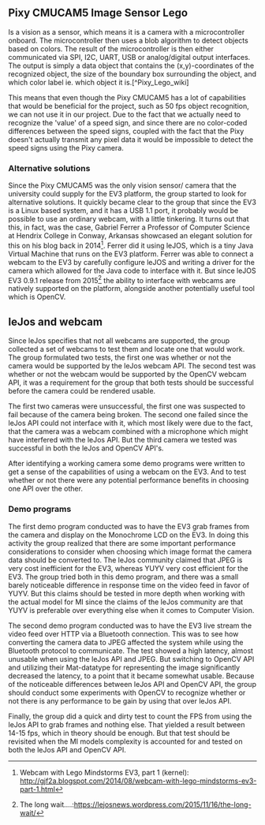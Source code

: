 ## Pixy CMUCAM5 Image Sensor Lego
Is a vision as a sensor, which means it is a camera with a microcontroller onboard. The microcontroller then uses a blob algorithm to detect objects based on colors. The result of the microcontroller is then either communicated via SPI, I2C, UART, USB or analog/digital output interfaces. The output is simply a data object that contains the (x,y)-coordinates of the recognized object, the size of the boundary box surrounding the object, and which color label ie. which object it is.[^Pixy_Lego_wiki]

This means that even though the Pixy CMUCAM5 has a lot of capabilities that would be beneficial for the project, such as 50 fps object recognition, we can not use it in our project. Due to the fact that we actually need to recognize the 'value' of a speed sign, and since there are no color-coded differences between the speed signs, coupled with the fact that the Pixy doesn't actually transmit any pixel data it would be impossible to detect the speed signs using the Pixy camera. 

### Alternative solutions
Since the Pixy CMUCAM5 was the only vision sensor/ camera that the university could supply for the EV3 platform, the group started to look for alternative solutions. It quickly became clear to the group that since the EV3 is a Linux based system, and it has a USB 1.1 port, it probably would be possible to use an ordinary webcam, with a little tinkering. It turns out that this, in fact, was the case, Gabriel Ferrer a Professor of Computer Science at Hendrix College in Conway, Arkansas showcased an elegant solution for this on his blog back in 2014[^Webcam_with_Lego_Mindstorms_EV3]. Ferrer did it using leJOS, which is a tiny Java Virtual Machine that runs on the EV3 platform. Ferrer was able to connect a webcam to the EV3 by carefully configure leJOS and writing a driver for the camera which allowed for the Java code to interface with it. But since leJOS EV3 0.9.1 release from 2015[^lejos_091_release] the ability to interface with webcams are natively supported on the platform, alongside another potentially useful tool which is OpenCV.

## leJos and webcam
Since leJos specifies that not all webcams are supported, the group collected a set of webcams to test them and locate one that would work. The group formulated two tests, the first one was whether or not the camera would be supported by the leJos webcam API. The second test was whether or not the webcam would be supported by the OpenCV webcam API, it was a requirement for the group that both tests should be successful before the camera could be rendered usable. 

The first two cameras were unsuccessful, the first one was suspected to fail because of the camera being broken. The second one failed since the leJos API could not interface with it, which most likely were due to the fact, that the camera was a webcam combined with a microphone which might have interfered with the leJos API. But the third camera we tested was successful in both the leJos and OpenCV API's. 

After identifying a working camera some demo programs were written to get a sense of the capabilities of using a webcam on the EV3. And to test whether or not there were any potential performance benefits in choosing one API over the other. 

### Demo programs
The first demo program conducted was to have the EV3 grab frames from the camera and display on the Monochrome LCD on the EV3. In doing this activity the group realized that there are some important performance considerations to consider when choosing which image format the camera data should be converted to. The leJos community claimed that JPEG is very cost inefficient for the EV3, whereas YUYV very cost efficient for the EV3. The group tried both in this demo program, and there was a small barely noticeable difference in response time on the video feed in favor of YUYV. But this claims should be tested in more depth when working with the actual model for MI since the claims of the leJos community are that YUYV is preferable over everything else when it comes to Computer Vision.

The second demo program conducted was to have the EV3 live stream the video feed over HTTP via a Bluetooth connection. This was to see how converting the camera data to JPEG affected the system while using the Bluetooth protocol to communicate. The test showed a high latency, almost unusable when using the leJos API and JPEG. But switching to OpenCV API and utilizing their Mat-datatype for representing the image significantly decreased the latency, to a point that it became somewhat usable. Because of the noticeable differences between leJos API and OpenCV API, the group should conduct some experiments with OpenCV to recognize whether or not there is any performance to be gain by using that over leJos API.

Finally, the group did a quick and dirty test to count the FPS from using the leJos API to grab frames and nothing else. That yielded a result between 14-15 fps, which in theory should be enough. But that test should be revisited when the MI models complexity is accounted for and tested on both the leJos API and OpenCV API.


[^Webcam_with_Lego_Mindstorms_EV3]: Webcam with Lego Mindstorms EV3, part 1 (kernel): http://gjf2a.blogspot.com/2014/08/webcam-with-lego-mindstorms-ev3-part-1.html
[^lejos_091_release]: The long wait….:https://lejosnews.wordpress.com/2015/11/16/the-long-wait/
